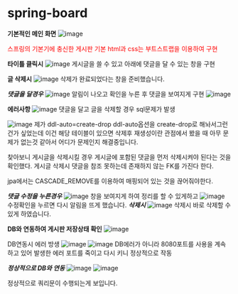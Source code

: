 # spring-board
**기본적인 메인 화면**
![image](https://user-images.githubusercontent.com/59286004/190893560-2fa995d8-5001-4cb7-8498-16283933ff36.png)

<span style="color:red">
  스프링의 기본기에 충신한 게시판
  기본 html과 css는 부트스트랩을 이용하여 구현
</span>

**타이틀 클릭시**
![image](https://user-images.githubusercontent.com/59286004/190893631-72a87508-b439-4d1b-bc67-4c0460c166a5.png)
게시글을 쓸 수 있고 아래에 댓글을 달 수 있는 창을 구현

**글 삭제시**
![image](https://user-images.githubusercontent.com/59286004/190893784-b5ef81df-eabd-4b8a-b769-4487a9e602df.png)
삭제가 완료되었다는 창을 준비했습니다.

***댓글을 달경우***
![image](https://user-images.githubusercontent.com/59286004/190893683-f5c1bd11-2e0c-4f05-abc4-219ef926b8ff.png)
알림이 나오고 확인을 누른 후
댓글을 보여지게 구현
![image](https://user-images.githubusercontent.com/59286004/190893689-ae77a34e-ed66-4ba7-b00c-86ed4618a0ac.png)

**에러사항**
![image](https://user-images.githubusercontent.com/59286004/190893848-2479a1ea-2eb8-420b-998a-391d8e654b4c.png)
댓글을 달고 글을 삭제할 경우 sql문제가 발생

![image](https://user-images.githubusercontent.com/59286004/190893904-9b62c2b3-def4-41f9-96cc-a799061ef91d.png)
제가 
ddl-auto=create-drop
ddl-auto옵션을 create-drop로 해놔서그런건가 싶었는데 
이건 해당 테이블이 있으면 삭제후 재생성이란 관점에서 봤을 때 아무 문제가 없는것 같아서 어디가 문제인지 해결중입니다.

찾아보니 
게시글을 삭제시킬 경우 게시글에 포함된 댓글을 먼저 삭제시켜야 된다는 것을 확인했다. 
게시글 삭제시 댓글을 참조 못하는데 존재하지 않는 FK를 가진다 한다. 

jpa에서는 CASCADE_REMOVE를 이용하여 매핑되어 있는 것을 끊어줘야한다.


***댓글 수정을 누른경우***
![image](https://user-images.githubusercontent.com/59286004/190893729-f6413ca7-526c-4bb3-9777-7c5269a6db92.png)
창을 보여지게 하여 정리를 할 수 있게하고 
![image](https://user-images.githubusercontent.com/59286004/190893742-cbd91a59-4c6a-489d-b518-a3616c9e2665.png)
수정확인을 누르면 다시 알림을 뜨게 했습니다.
***삭제시***
![image](https://user-images.githubusercontent.com/59286004/190893761-09a70956-847e-4fe4-bf46-714a36d91dc8.png)
삭제시 바로 삭제할 수 있게 하였습니다.

**DB와 연동하여 게시판 저장상태 확인**
![image](https://user-images.githubusercontent.com/59286004/190894192-22278bbd-87a9-4142-9bb7-dd5fb1d4a513.png)

DB연동시 에러 방생
![image](https://user-images.githubusercontent.com/59286004/190894324-ce7c2677-9f2d-48d5-b69f-91f738fb07a2.png)
![image](https://user-images.githubusercontent.com/59286004/190894562-3d76c3b0-a389-498a-a53b-fbd0b6e95fad.png)
DB에러가 아니라 8080포트를 사용을 계속하고 있어 발생한 에러 
포트를 죽이고 다시 키니 정상적으로 작동


***정상적으로 DB와 연동***
![image](https://user-images.githubusercontent.com/59286004/190894990-0decf4f8-6ee4-4455-bbe3-b8251ebe95d1.png)
![image](https://user-images.githubusercontent.com/59286004/190895009-aab43c27-ee22-4ad0-9dfa-18b44e2423e7.png)

정상적으로 쿼리문이 수행되는게 보입니다.




